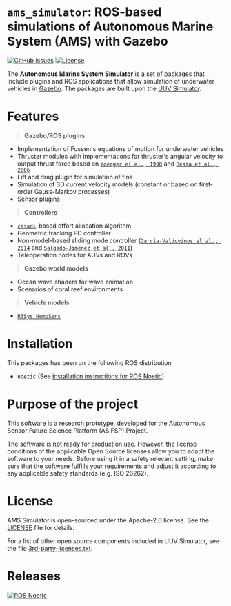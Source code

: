 # `ams_simulator`: ROS-based simulations of Autonomous Marine System (AMS) with Gazebo

[![GitHub issues](https://img.shields.io/github/issues/nemo.svg)](https://github.com/xanxustyle/nemo/issues)
[![License](https://img.shields.io/badge/license-Apache%202-blue.svg)](https://github.com/xanxustyle/nemo/blob/main/LICENSE)

The **Autonomous Marine System Simulator** is a set of packages that include plugins and ROS applications that allow simulation of underwater vehicles in [Gazebo](http://gazebosim.org/). The packages are built upon the [UUV Simulator](https://github.com/uuvsimulator/uuv_simulator).

# Features

> **Gazebo/ROS plugins**
  
- Implementation of Fossen's equations of motion for underwater vehicles
- Thruster modules with implementations for thruster's angular velocity to output thrust force based on [`Yoerger el al., 1990`](http://dx.doi.org/10.1109/48.107145) and [`Bessa et al., 2006`](http://www.abcm.org.br/symposium-series/SSM_Vol2/Section_IX_Submarine_Robotics/SSM2_IX_01.pdf)
- Lift and drag plugin for simulation of fins
- Simulation of 3D current velocity models (constant or based on first-order Gauss-Markov processes)
- Sensor plugins

> **Controllers**

- [`casadi`](https://web.casadi.org/)-based effort allocation algorithm 
- Geometric tracking PD controller
- Non-model-based sliding mode controller ([`García-Valdovinos el al., 2014`](https://journals.sagepub.com/doi/full/10.5772/56810) and [`Salgado-Jiménez et al., 2011`](http://cdn.intechopen.com/pdfs/15221.pdf))
- Teleoperation nodes for AUVs and ROVs

> **Gazebo world models**

- Ocean wave shaders for wave animation
- Scenarios of coral reef environments

> **Vehicle models**

- [`RTSys NemoSens`](https://rtsys.eu/nemosens-micro-auv)
  
# Installation

This packages has been on the following ROS distribution

- `noetic` (See [installation instructions for ROS Noetic](https://wiki.ros.org/noetic/Installation/Ubuntu))

# Purpose of the project

This software is a research prototype, developed for the Autonomous Sensor Future Science Platform (AS FSP) Project.

The software is not ready for production use. However, the license conditions of the applicable Open Source licenses allow you to adapt the software to your needs.
Before using it in a safety relevant setting, make sure that the software fulfills your requirements and adjust it according to any applicable safety standards (e.g. ISO 26262).

# License

AMS Simulator is open-sourced under the Apache-2.0 license. See the
[LICENSE](https://github.com/uuvsimulator/uuv_simulator/blob/master/LICENSE) file for details.

For a list of other open source components included in UUV Simulator, see the
file [3rd-party-licenses.txt](https://github.com/uuvsimulator/uuv_simulator/blob/master/3rd-party-licenses.txt).

# Releases

[![ROS Noetic](https://img.shields.io/badge/ROS%20Distro-noetic-brightgreen.svg)](http://repositories.ros.org/status_page/ros_melodic_default.html?q=uuv_simulator)
